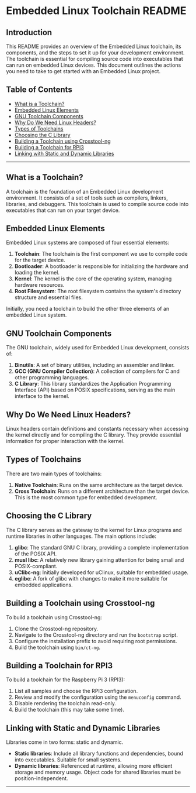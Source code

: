 # Embedded Linux Toolchain README

## Introduction
This README provides an overview of the Embedded Linux toolchain, its components, and the steps to set it up for your development environment. The toolchain is essential for compiling source code into executables that can run on embedded Linux devices. This document outlines the actions you need to take to get started with an Embedded Linux project.

## Table of Contents
- [What is a Toolchain?](#what-is-a-toolchain)
- [Embedded Linux Elements](#embedded-linux-elements)
- [GNU Toolchain Components](#gnu-toolchain-components)
- [Why Do We Need Linux Headers?](#why-do-we-need-linux-headers)
- [Types of Toolchains](#types-of-toolchains)
- [Choosing the C Library](#choosing-the-c-library)
- [Building a Toolchain using Crosstool-ng](#building-a-toolchain-using-crosstool-ng)
- [Building a Toolchain for RPI3](#building-a-toolchain-for-rpi3)
- [Linking with Static and Dynamic Libraries](#linking-with-static-and-dynamic-libraries)

---

## What is a Toolchain?
A toolchain is the foundation of an Embedded Linux development environment. It consists of a set of tools such as compilers, linkers, libraries, and debuggers. This toolchain is used to compile source code into executables that can run on your target device.

## Embedded Linux Elements
Embedded Linux systems are composed of four essential elements:
1. **Toolchain**: The toolchain is the first component we use to compile code for the target device.
2. **Bootloader**: A bootloader is responsible for initializing the hardware and loading the kernel.
3. **Kernel**: The kernel is the core of the operating system, managing hardware resources.
4. **Root Filesystem**: The root filesystem contains the system's directory structure and essential files.

Initially, you need a toolchain to build the other three elements of an embedded Linux system.

## GNU Toolchain Components
The GNU toolchain, widely used for Embedded Linux development, consists of:
1. **Binutils**: A set of binary utilities, including an assembler and linker.
2. **GCC (GNU Compiler Collection)**: A collection of compilers for C and other programming languages.
3. **C Library**: This library standardizes the Application Programming Interface (API) based on POSIX specifications, serving as the main interface to the kernel.

## Why Do We Need Linux Headers?
Linux headers contain definitions and constants necessary when accessing the kernel directly and for compiling the C library. They provide essential information for proper interaction with the kernel.

## Types of Toolchains
There are two main types of toolchains:
1. **Native Toolchain**: Runs on the same architecture as the target device.
2. **Cross Toolchain**: Runs on a different architecture than the target device. This is the most common type for embedded development.

## Choosing the C Library
The C library serves as the gateway to the kernel for Linux programs and runtime libraries in other languages. The main options include:
1. **glibc**: The standard GNU C library, providing a complete implementation of the POSIX API.
2. **musl libc**: A relatively new library gaining attention for being small and POSIX-compliant.
3. **uClibc-ng**: Initially developed for uClinux, suitable for embedded usage.
4. **eglibc**: A fork of glibc with changes to make it more suitable for embedded applications.

## Building a Toolchain using Crosstool-ng
To build a toolchain using Crosstool-ng:
1. Clone the Crosstool-ng repository.
2. Navigate to the Crosstool-ng directory and run the `bootstrap` script.
3. Configure the installation prefix to avoid requiring root permissions.
4. Build the toolchain using `bin/ct-ng`.

## Building a Toolchain for RPI3
To build a toolchain for the Raspberry Pi 3 (RPI3):
1. List all samples and choose the RPI3 configuration.
2. Review and modify the configuration using the `menuconfig` command.
3. Disable rendering the toolchain read-only.
4. Build the toolchain (this may take some time).

## Linking with Static and Dynamic Libraries
Libraries come in two forms: static and dynamic.
- **Static libraries**: Include all library functions and dependencies, bound into executables. Suitable for small systems.
- **Dynamic libraries**: Referenced at runtime, allowing more efficient storage and memory usage. Object code for shared libraries must be position-independent.

---
